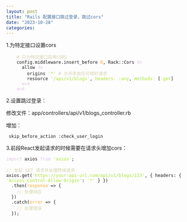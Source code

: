 ```yaml
---
layout: post
title: "Rails 配置接口跳过登录，跳过cors"
date: "2023-10-28"
categories: 
---
```

<p>1.为特定接口设置cors</p>

<pre>
<code>    <span style="color:#d4d0ab"># 只为特定接口启用CORS</span>
    config.middleware.insert_before <span style="color:#f5ab35">0</span>, Rack::Cors <span style="color:#dcc6e0">do</span>
      allow <span style="color:#dcc6e0">do</span>
        origins <span style="color:#abe338">&#39;*&#39;</span> <span style="color:#d4d0ab"># 允许来自任何域的请求</span>
        resource <span style="color:#abe338">&#39;/api/v1/blogs&#39;</span>, <span style="color:#abe338">headers:</span> <span style="color:#abe338">:any</span>, <span style="color:#abe338">methods:</span> [<span style="color:#abe338">:get</span>]
      <span style="color:#dcc6e0">end</span>
    <span style="color:#dcc6e0">end</span></code></pre>

<p>2.设置跳过登录：</p>

<p>修改文件：app/controllers/api/v1/blogs_controller.rb</p>

<p>增加：</p>

<pre>
<code>&nbsp;skip_before_action :check_user_login</code></pre>

<p>3.前段React发起请求的时候需要在请求头增加cors：</p>

<pre>
<code><span style="color:#dcc6e0">import</span> axios <span style="color:#dcc6e0">from</span> <span style="color:#abe338">&#39;axios&#39;</span>;

<span style="color:#d4d0ab">// 发起 GET 请求并处理跨域请求</span>
axios.get(<span style="color:#abe338">&#39;https://your-api-url.com/api/v1/blogs/123&#39;</span>, { headers: { <span style="color:#abe338">&#39;Access-Control-Allow-Origin&#39;</span>: <span style="color:#abe338">&#39;*&#39;</span> } })
  .then(<span style="color:#f5ab35">response</span> =&gt; {
    <span style="color:#d4d0ab">// 处理响应</span>
  })
  .catch(<span style="color:#f5ab35">error</span> =&gt; {
    <span style="color:#d4d0ab">// 处理错误</span>
  });</code></pre>

<p>&nbsp;</p>

